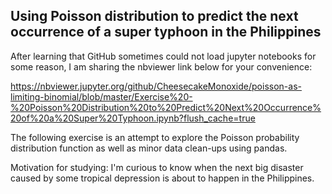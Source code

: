 <h2>Using Poisson distribution to predict the next occurrence of a super typhoon in the Philippines</h2>

After learning that GitHub sometimes could not load jupyter notebooks for some reason, I am sharing the nbviewer link below for your convenience:

https://nbviewer.jupyter.org/github/CheesecakeMonoxide/poisson-as-limiting-binomial/blob/master/Exercise%20-%20Poisson%20Distribution%20to%20Predict%20Next%20Occurrence%20of%20a%20Super%20Typhoon.ipynb?flush_cache=true


The following exercise is an attempt to explore the Poisson probability distribution function as well as minor data clean-ups using pandas.

Motivation for studying: I'm curious to know when the next big disaster caused by some tropical depression is about to happen in the Philippines.

